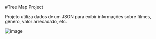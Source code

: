 #Tree Map Project

Projeto utiliza dados de um JSON para exibir informações sobre filmes, gênero, valor arrecadado, etc.

![image](https://github.com/pedroAugtIn/TreeMap/assets/158518938/c1e73cc2-ddbf-4bbc-b242-5666b8475a4e)
